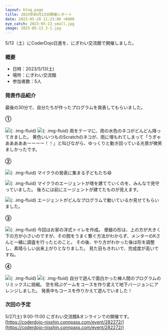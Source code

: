 ```yaml
---
layout: blog_page
title: 2023年05月13日開催レポート
date: 2023-05-20 11:23:00 +0900
eye_catch: 2023-05-13_small.jpg
image: 2023-05-13_3-1.jpg
---
```


5/13（土）にCoderDojo日進を、にぎわい交流館で開催しました。

### 概要

- 日時：2023/5/13(土)
- 場所：にぎわい交流館 
- 参加者数：5人

### 発表作品紹介

最後の30分で、自分たちが作ったプログラムを発表してもらいました。

#### &#9312;
![](/assets/img/2023-05-13_1-1.jpg){: .img-fluid}
![](/assets/img/2023-05-13_1-2.jpg){: .img-fluid}
雨をテーマに、雨の水色のネコがどんどん降ってきました。
黄色いいつものScratchのネコが、雨に埋もれてしまって「うぎゃあああああーーーー！！」と叫びながら、ゆっくりと動き回っている光景が微笑ましかったです。

#### &#9313;

![](/assets/img/2023-05-13_2-1.jpg){: .img-fluid}
マイクラの発表に集まる子どもたち:smile:

![](/assets/img/2023-05-13_2-2.jpg){: .img-fluid}
マイクラのエージェントが塔を建てていくのを、みんなで見守っていました。
後ろには前にエージェントが建てたものが見えます。

![](/assets/img/2023-05-13_2-3.jpg){: .img-fluid}
エージェントがどんなプログラムで動いているか見せてもらいました。


#### &#9314;

![](/assets/img/2023-05-13_3-1.jpg){: .img-fluid}
今回はお家の洋式トイレを作成。
便器の形は、上の方が大きく下の方が小さいのですが、その間をうまく繋ぐ方法がわからず、メンターのKさんと一緒に調査を行ったとのこと。
その後、やり方がわかった後は形を調整し、素晴らしい出来上がりとなりました。
見た目もきれいで、完成度が高いですね。

#### &#9315;

![](/assets/img/2023-05-13_4-1.jpg){: .img-fluid}
![](/assets/img/2023-05-13_4-2.jpg){: .img-fluid}
自分で遊んで面白かった棒人間のプログラムのリミックスに挑戦。
空を飛ぶゲームをコースを作り変えて地下バージョンにアレンジしました。
発表中もコースを作りかえて遊んでいました！

### 次回の予定

5/27(土) 9:00-11:00 にぎわい交流館&オンラインでの開催です。<br/>
[https://coderdojo-nisshin.connpass.com/event/282272/](https://coderdojo-nisshin.connpass.com/event/282272/)
